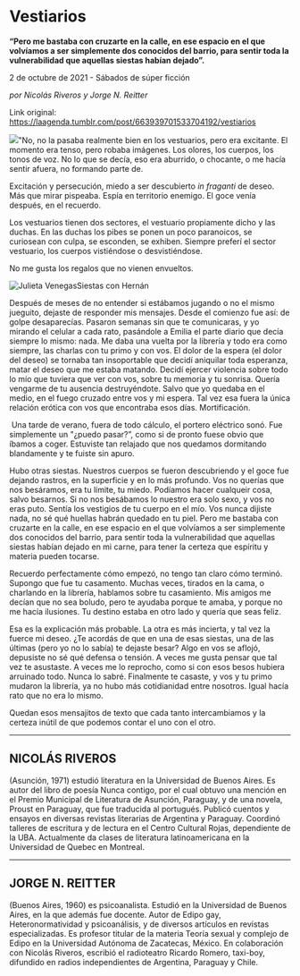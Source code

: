 # Vestiarios

**“Pero me bastaba con cruzarte en la calle, en ese espacio en el que volvíamos a ser simplemente dos conocidos del barrio, para sentir toda la vulnerabilidad que aquellas siestas habían dejado”.**

2 de octubre de 2021 - Sábados de súper ficción

_por Nicolás Riveros y Jorge N. Reitter_

Link original: https://laagenda.tumblr.com/post/663939701533704192/vestiarios

![](https://64.media.tumblr.com/073444f2fbd45efe828295c821469941/31df3c737f3b194b-b8/s500x750/5469d22550df78defc330a361264c7e3b0b52de9.jpg)"No, no la pasaba realmente bien en los vestuarios, pero era excitante. El momento era tenso, pero robaba imágenes. Los olores, los cuerpos, los tonos de voz. No lo que se decía, eso era aburrido, o chocante, o me hacía sentir afuera, no formando parte de.

 Excitación y persecución, miedo a ser descubierto *in fraganti* de deseo. Más que mirar pispeaba. Espía en territorio enemigo. El goce venía después, en el recuerdo.

 Los vestuarios tienen dos sectores, el vestuario propiamente dicho y las duchas. En las duchas los pibes se ponen un poco paranoicos, se curiosean con culpa, se esconden, se exhiben. Siempre preferí el sector vestuario, los cuerpos vistiéndose o desvistiéndose.

No me gusta los regalos que no vienen envueltos.​

![Julieta Venegas](https://64.media.tumblr.com/767d3ec3cf10bf8c177ef89f1925c695/31df3c737f3b194b-ca/s250x400/6bb48bb9aa3f2b3bb5b716beba85df99e218100e.jpg)​Siestas con Hernán

​Después de meses de no entender si estábamos jugando o no el mismo jueguito, dejaste de responder mis mensajes. Desde el comienzo fue así: de golpe desaparecías. Pasaron semanas sin que te comunicaras, y yo mirando el celular a cada rato, pasándole a Emilia el parte diario que decía siempre lo mismo: nada. Me daba una vuelta por la librería y todo era como siempre, las charlas con tu primo y con vos. El dolor de la espera (el dolor del deseo) se tornaba tan insoportable que decidí aniquilar toda esperanza, matar el deseo que me estaba matando. Decidí ejercer violencia sobre todo lo mío que tuviera que ver con vos, sobre tu memoria y tu sonrisa. Quería vengarme de tu ausencia destruyéndote. Salvo que yo quedaba en el medio, en el fuego cruzado entre vos y mi espera. Tal vez esa fuera la única relación erótica con vos que encontraba esos días. Mortificación.

​ Una tarde de verano, fuera de todo cálculo, el portero eléctrico sonó. Fue simplemente un "¿puedo pasar?”, como si de pronto fuese obvio que íbamos a coger. Estuviste tan relajado que nos quedamos dormitando blandamente y te fuiste sin apuro. 

 Hubo otras siestas. Nuestros cuerpos se fueron descubriendo y el goce fue dejando rastros, en la superficie y en lo más profundo. Vos no querías que nos besáramos, era tu límite, tu miedo. Podíamos hacer cualqueir cosa, salvo besarnos. Si no nos besábamos lo nuestro era solo sexo, y vos no eras puto. Sentía los vestigios de tu cuerpo en el mío. Vos nunca dijiste nada, no sé qué huellas habrán quedado en tu piel. Pero me bastaba con cruzarte en la calle, en ese espacio en el que volvíamos a ser simplemente dos conocidos del barrio, para sentir toda la vulnerabilidad que aquellas siestas habían dejado en mi carne, para tener la certeza que espíritu y materia pueden tocarse. 

 Recuerdo perfectamente cómo empezó, no tengo tan claro cómo terminó. Supongo que fue tu casamento. Muchas veces, tirados en la cama, o charlando en la librería, hablamos sobre tu casamiento. Mis amigos me decían que no sea boludo, pero te ayudaba porque te amaba, y porque no me hacía ilusiones. Tu destino estaba en otro lado y quería que seas feliz.

 Esa es la explicación más probable. La otra es más incierta, y tal vez la fuerce mi deseo. ¿Te acordás de que en una de esas siestas, una de las últimas (pero yo no lo sabía) te dejaste besar? Algo en vos se aflojó, depusiste no sé qué defensa o tensión. A veces me gusta pensar que tal vez te asustaste. A veces me lo reprocho, como si con esos besos hubiera arruinado todo. Nunca lo sabré. Finalmente te casaste, y vos y tu primo mudaron la librería, ya no hubo más cotidianidad entre nosotros. Igual hacía rato que no era lo mismo.

 Quedan esos mensajitos de texto que cada tanto intercambiamos y la certeza inútil de que podemos contar el uno con el otro.​



---

NICOLÁS RIVEROS
---------------

(Asunción, 1971) estudió literatura en la Universidad de Buenos Aires. Es autor del libro de poesía Nunca contigo, por el cual obtuvo una mención en el Premio Municipal de Literatura de Asunción, Paraguay, y de una novela, Proust en Paraguay, que fue traducida al portugués. Publicó cuentos y ensayos en diversas revistas literarias de Argentina y Paraguay. Coordinó talleres de escritura y de lectura en el Centro Cultural Rojas, dependiente de la UBA. Actualmente da clases de literatura latinoamericana en la Universidad de Quebec en Montreal.



---

JORGE N. REITTER
----------------

 (Buenos Aires, 1960) es psicoanalista. Estudió en la Universidad de Buenos Aires, en la que además fue docente. Autor de Edipo gay, Heteronormatividad y psicoanálisis, y de diversos artículos en revistas especializadas. Es profesor titular de la materia Teoría sexual y complejo de Edipo en la Universidad Autónoma de Zacatecas, México. En colaboración con Nicolás Riveros, escribió el radioteatro Ricardo Romero, taxi-boy, difundido en radios independientes de Argentina, Paraguay y Chile.

